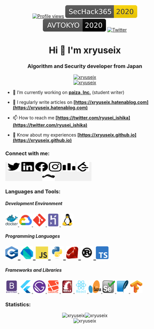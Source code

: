 <div align="center">
  <a href="https://github.com/xryuseix" target="blank"><img src="https://komarev.com/ghpvc/?username=xryuseix&label=Profile%20views&color=0e75b6&style=flat" alt="Profile views" /></a>
  <a href="https://sechack365.nict.go.jp/" target="blank"><img src="Badges/SecHack365-2020-ffd700.svg" alt="SecHack365" /></a>
  <a href="https://www.avtokyo.org/2020/" target="blank"><img src="Badges/AVTOKYO-2020-black.svg" alt="AVTOKYO" /></a>
  <a href="https://twitter.com/ryusei_ishika" target="blank"><img src="https://img.shields.io/twitter/follow/ryusei_ishika?label=%40ryusei_ishika" alt="Twitter" /></a>
</div>

<h1 align="center">Hi 👋 I'm xryuseix</h1>
<h3 align="center">Algorithm and Security developer from Japan</h3>

<div align="center">
  <a href="https://github.com/ryo-ma/github-profile-trophy">
    <img src="https://github-profile-trophy.vercel.app/?username=xryuseix&theme=onedark&rank=SECRET&column=2" alt="xryuseix" />
  </a>
  <br />
  <a href="https://github.com/ryo-ma/github-profile-trophy">
    <img src="https://github-profile-trophy.vercel.app/?username=xryuseix&theme=onedark&rank=SSS,SS,S,AAA,AA,A&column=６" alt="xryuseix" />
  </a>
</div>

- 🌱 I’m currently working on **[paiza, Inc.](https://paiza.jp/)** (student writer)

- 📢 I regularly write articles on **[https://xryuseix.hatenablog.com](https://xryuseix.hatenablog.com)**

- 📫 How to reach me **[https://twitter.com/ryusei_ishika](https://twitter.com/ryusei_ishika)**

- 📄 Know about my experiences **[https://xryuseix.github.io](https://xryuseix.github.io)**

<h3 align="left">Connect with me:</h3>
<div align="left" style="background-color:#f1f1f1; width:19.5em; text-align:center" >
  <a href="https://twitter.com/ryusei_ishika" target="blank"><img align="center" src="connect_with_me/twitter.svg" alt="ryusei_ishika" height="30" width="40" /></a>
  <a href="https://www.slideshare.net/ishikawaryusei" target="blank"><img align="center" src="connect_with_me/linkdin.svg" alt="https://www.slideshare.net/ishikawaryusei" height="30" width="40" /></a>
  <a href="https://www.facebook.com/profile.php?id=100010586593125" target="blank"><img align="center" src="connect_with_me/facebook.svg" alt="https://www.facebook.com/profile.php?id=100010586593125" height="30" width="40" /></a>
  <a href="https://www.instagram.com/ryusei_ishika/" target="blank"><img align="center" src="connect_with_me/instagram.svg" alt="https://www.instagram.com/ryusei_ishika/" height="30" width="40" /></a>
  <a href="https://codeforces.com/profile/xryuseix" target="blank"><img align="center" src="connect_with_me/codeforces.svg" alt="xryuseix" height="30" width="40" /></a>
  <a href="https://www.leetcode.com/xryuseix" target="blank"><img align="center" src="connect_with_me/leetcode.svg" alt="xryuseix" height="30" width="40" /></a>
  <a href="https://www.topcoder.com/members/xryuseix" target="blank"><img align="center" src="connect_with_me/topcoder.svg" alt="xryuseix" height="30" width="40" /></a>
</div>

<h3 align="left">Languages and Tools:</h3>
<h5 align="left">Development Environment</h5>
<div align="left">
  <a href="https://www.docker.com/" target="_blank"> <img src="languages_and_tools/docker.svg" alt="docker" width="40" height="40"/> </a>
  <a href="https://cloud.google.com" target="_blank"> <img src="languages_and_tools/gcp.svg" alt="gcp" width="40" height="40"/> </a>
  <a href="https://git-scm.com/" target="_blank"> <img src="languages_and_tools/git.svg" alt="git" width="40" height="40"/> </a>
  <a href="https://heroku.com" target="_blank"> <img src="languages_and_tools/heroku.svg" alt="heroku" width="40" height="40"/> </a>
  <a href="https://www.linux.org/" target="_blank"> <img src="languages_and_tools/linux.svg" alt="linux" width="40" height="40"/> </a>
</div>
<h5 align="left">Programming Languages</h5>
<div align="left" style="font-size:2em">
  <a href="https://www.w3schools.com/cpp/" target="_blank"> <img src="languages_and_tools/cplusplus.png" alt="cplusplus" width="40" height="40"/> </a>
  <a href="https://dart.dev" target="_blank"> <img src="languages_and_tools/dart.svg" alt="dart" width="40" height="40"/> </a>
  <a href="https://developer.mozilla.org/en-US/docs/Web/JavaScript" target="_blank"> <img src="languages_and_tools/javascript.svg" alt="javascript" width="40" height="40"/> </a>
  <a href="https://www.python.org" target="_blank"> <img src="languages_and_tools/python.svg" alt="python" width="40" height="40"/> </a>
  <a href="https://www.ruby-lang.org/en/" target="_blank"> <img src="languages_and_tools/ruby.svg" alt="ruby" width="40" height="40"/> </a>
  <a href="https://www.rust-lang.org" target="_blank"> <img src="languages_and_tools/rust.svg" alt="rust" width="40" height="40"/> </a>
  <a href="https://www.typescriptlang.org/" target="_blank"> <img src="languages_and_tools/typescript.png" alt="typescript" width="40" height="40"/> </a>
</div>
<h5 align="left">Frameworks and Libraries</h5>
<div align="left">
  <a href="https://getbootstrap.com" target="_blank"> <img src="languages_and_tools/bootstrap.svg" alt="bootstrap" width="40" height="40"/> </a>
  <a href="https://flutter.dev" target="_blank"> <img src="languages_and_tools/flutter.svg" alt="flutter" width="40" height="40"/> </a>
  <a href="https://www.gatsbyjs.com/" target="_blank"> <img src="languages_and_tools/gatsbyjs.svg" alt="gatsby" width="40" height="40"/> </a>
  <a href="https://laravel.com/" target="_blank"> <img src="languages_and_tools/laravel.svg" alt="laravel" width="40" height="40"/> </a>
  <a href="https://rubyonrails.org" target="_blank"> <img src="languages_and_tools/rails.svg" alt="rails" width="40" height="40"/> </a>
  <a href="https://reactjs.org/" target="_blank"> <img src="languages_and_tools/react.svg" alt="react" width="40" height="40"/> </a>
  <a href="https://scikit-learn.org/" target="_blank"> <img src="languages_and_tools/sklearn.svg" alt="scikit_learn" width="40" height="40"/> </a>
  <a href="https://www.selenium.dev" target="_blank"> <img src="languages_and_tools/selenium.svg" alt="selenium" width="40" height="40"/> </a>
  <a href="https://www.sqlite.org/" target="_blank"> <img src="languages_and_tools/sqlite.svg" alt="sqlite" width="40" height="40"/> </a>
  <a href="https://www.tensorflow.org" target="_blank"> <img src="languages_and_tools/tensorflow.svg" alt="tensorflow" width="40" height="40"/> </a>
</div>

<h3 align="left">Statistics:</h3>
<div align="center">
  <img width="42%" src="https://github-readme-stats.vercel.app/api/top-langs?username=xryuseix&layout=compact&langs_count=10&exclude_repo=SA-Plag,AtCoder_Backup,SecHack365-Dataset,&hide=html,Makefile,css,Tex,CMake,SCSS,C&theme=tokyonight" alt="xryuseix" /><img width="58%" src="https://github-readme-stats.vercel.app/api?username=xryuseix&show_icons=true&locale=en&theme=tokyonight" alt="xryuseix" />
</div>

<div align="center">
  <img src="https://github-readme-streak-stats.herokuapp.com/?user=xryuseix&theme=highcontrast" alt="xryuseix" />
</div>
